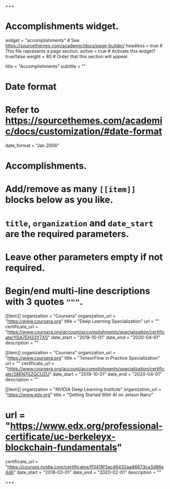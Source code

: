 +++
# Accomplishments widget.
widget = "accomplishments"  # See https://sourcethemes.com/academic/docs/page-builder/
headless = true  # This file represents a page section.
active = true  # Activate this widget? true/false
weight = 80  # Order that this section will appear.

title = "Accomplish&shy;ments"
subtitle = ""

# Date format
#   Refer to https://sourcethemes.com/academic/docs/customization/#date-format
date_format = "Jan 2006"

# Accomplishments.
#   Add/remove as many `[[item]]` blocks below as you like.
#   `title`, `organization` and `date_start` are the required parameters.
#   Leave other parameters empty if not required.
#   Begin/end multi-line descriptions with 3 quotes `"""`.


[[item]]
  organization = "Coursera"
  organization_url = "https://www.coursera.org"
  title = "Deep Learning Specialization"
  url = ""
  certificate_url = "https://www.coursera.org/account/accomplishments/specialization/certificate/YGA7EH33Y7XS"
  date_start = "2019-10-01"
  date_end = "2020-04-01"
  description = ""


[[item]]
  organization = "Coursera"
  organization_url = "https://www.coursera.org"
  title = "TensorFlow in Practice Specialization"
  url = ""
  certificate_url = "https://www.coursera.org/account/accomplishments/specialization/certificate/28EN7GZQCUZU"
  date_start = "2019-10-01"
  date_end = "2020-04-01"
  description = ""

[[item]]
  organization = "NVIDIA Deep Learning Institute"
  organization_url = "https://www.edx.org"
  title = "Getting Started With AI on Jetson Nano"
  # url = "https://www.edx.org/professional-certificate/uc-berkeleyx-blockchain-fundamentals"
  certificate_url = "https://courses.nvidia.com/certificates/ff3419f3ac46432aa46673ca3d86e4d6"
  date_start = "2018-03-01"
  date_end = "2020-02-01"
  description = ""

<!-- [[item]]
  organization = "Coursera"
  organization_url = "https://www.coursera.org"
  title = "Neural Networks and Deep Learning"
  url = ""
  certificate_url = "https://www.coursera.org/account/accomplishments/specialization/certificate/EQRE32Z7KZY4"
  date_start = "2019-10-01"
  date_end = "2020-04-01"
  description = ""

[[item]]
  organization = "Coursera"
  organization_url = "https://www.coursera.org"
  title = "Convolutional Neural Networks"
  url = ""
  certificate_url = "https://www.coursera.org/account/accomplishments/specialization/certificate/NM4VX7V4G68C"
  date_start = "2019-10-01"
  date_end = "2020-04-01"
  description = ""

[[item]]
  organization = "Coursera"
  organization_url = "https://www.coursera.org"
  title = "Improving Deep Neural Networks: Hyperparameter tuning, Regularization and Optimization"
  url = ""
  certificate_url = "https://www.coursera.org/account/accomplishments/specialization/certificate/X5KZ25BBDGA4"
  date_start = "2019-10-01"
  date_end = "2020-04-01"
  description = ""

[[item]]
  organization = "Coursera"
  organization_url = "https://www.coursera.org"
  title = "Sequence Models"
  url = ""
  certificate_url = "https://www.coursera.org/account/accomplishments/specialization/certificate/K4GXN67VTKPV"
  date_start = "2019-10-01"
  date_end = "2020-04-01"
  description = ""

[[item]]
  organization = "Coursera"
  organization_url = "https://www.coursera.org"
  title = "Structuring Machine Learning Projects"
  url = ""
  certificate_url = "https://www.coursera.org/account/accomplishments/specialization/certificate/5HZSLAWLTM3C"
  date_start = "2019-10-01"
  date_end = "2020-04-01"
  description = ""

[[item]]
  organization = "Coursera"
  organization_url = "https://www.coursera.org"
  title = "Introduction to TensorFlow for Artificial Intelligence, Machine Learning, and Deep Learning"
  url = ""
  certificate_url = "https://www.coursera.org/account/accomplishments/specialization/certificate/ZZGYSZWQXBXT"
  date_start = "2019-10-01"
  date_end = "2020-04-01"
  description = ""


[[item]]
  organization = "Coursera"
  organization_url = "https://www.coursera.org"
  title = "Natural Language Processing in TensorFlow"
  url = ""
  certificate_url = "https://www.coursera.org/account/accomplishments/specialization/certificate/HLLFH84U8B8K"
  date_start = "2019-10-01"
  date_end = "2020-04-01"
  description = ""

[[item]]
  organization = "Coursera"
  organization_url = "https://www.coursera.org"
  title = "Sequences, Time Series and Prediction"
  url = ""
  certificate_url = "https://www.coursera.org/account/accomplishments/specialization/certificate/MU7VNNPWZ7T8"
  date_start = "2019-10-01"
  date_end = "2020-04-01"
  description = "" -->

+++

